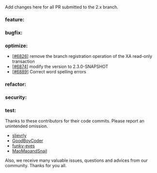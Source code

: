 Add changes here for all PR submitted to the 2.x branch.

<!-- Please add the `changes` to the following location(feature/bugfix/optimize/test) based on the type of PR -->

### feature:

### bugfix:


### optimize:
- [[#6826](https://github.com/apache/incubator-seata/pull/6826)] remove the branch registration operation of the XA read-only transaction
- [[#6874](https://github.com/apache/incubator-seata/pull/6874)] modify the version to 2.3.0-SNAPSHOT
- [[#6889](https://github.com/apache/incubator-seata/pull/6889)] Correct word spelling errors


### refactor:

### security:

### test:


Thanks to these contributors for their code commits. Please report an unintended omission.

<!-- Please make sure your Github ID is in the list below -->
- [slievrly](https://github.com/slievrly)
- [GoodBoyCoder](https://github.com/GoodBoyCoder)
- [funky-eyes](https://github.com/funky-eyes)
- [MaoMaoandSnail](https://github.com/MaoMaoandSnail)


Also, we receive many valuable issues, questions and advices from our community. Thanks for you all.

